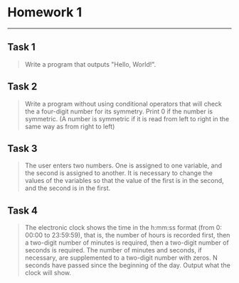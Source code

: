 # Homework 1
---
## Task 1
>Write a program that outputs "Hello, World!".

## Task 2
>Write a program without using conditional operators that will check the a four-digit number for its symmetry. Print 0 if the number is symmetric. (A number is symmetric if it is read from left to right in the same way as from right to left)

## Task 3
>The user enters two numbers. One is assigned to one variable, and the second is assigned to another. It is necessary to change the values of the variables so that the value of the first is in the second, and the second is in the first.

## Task 4
>The electronic clock shows the time in the h:mm:ss format (from 0: 00:00 to 23:59:59), that is, the number of hours is recorded first, then a two-digit number of minutes is required, then a two-digit number of seconds is required. The number of minutes and seconds, if necessary, are supplemented to a two-digit number with zeros.
N seconds have passed since the beginning of the day. Output what the clock will show.
